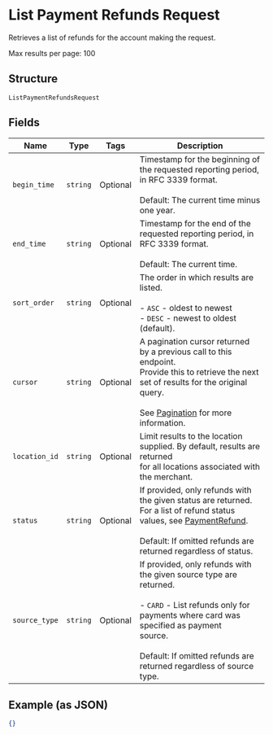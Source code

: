 
# List Payment Refunds Request

Retrieves a list of refunds for the account making the request.

Max results per page: 100

## Structure

`ListPaymentRefundsRequest`

## Fields

| Name | Type | Tags | Description |
|  --- | --- | --- | --- |
| `begin_time` | `string` | Optional | Timestamp for the beginning of the requested reporting period, in RFC 3339 format.<br><br>Default: The current time minus one year. |
| `end_time` | `string` | Optional | Timestamp for the end of the requested reporting period, in RFC 3339 format.<br><br>Default: The current time. |
| `sort_order` | `string` | Optional | The order in which results are listed.<br><br>- `ASC` - oldest to newest<br>- `DESC` - newest to oldest (default). |
| `cursor` | `string` | Optional | A pagination cursor returned by a previous call to this endpoint.<br>Provide this to retrieve the next set of results for the original query.<br><br>See [Pagination](https://developer.squareup.com/docs/basics/api101/pagination) for more information. |
| `location_id` | `string` | Optional | Limit results to the location supplied. By default, results are returned<br>for all locations associated with the merchant. |
| `status` | `string` | Optional | If provided, only refunds with the given status are returned.<br>For a list of refund status values, see [PaymentRefund](#type-paymentrefund).<br><br>Default: If omitted refunds are returned regardless of status. |
| `source_type` | `string` | Optional | If provided, only refunds with the given source type are returned.<br><br>- `CARD` - List refunds only for payments where card was specified as payment<br>  source.<br><br>Default: If omitted refunds are returned regardless of source type. |

## Example (as JSON)

```json
{}
```

